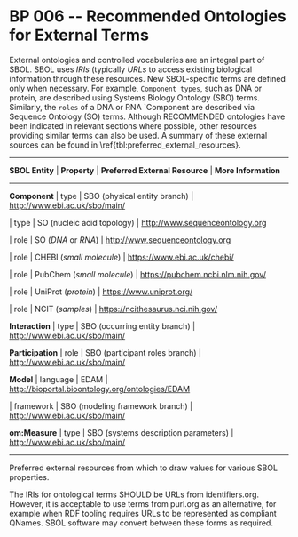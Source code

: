 # BP 006 -- Recommended Ontologies for External Terms

External ontologies and controlled vocabularies are an integral part of SBOL. SBOL uses *IRIs* (typically *URLs* to access existing biological information through these resources.
New SBOL-specific terms are defined only when necessary.
For example, `Component types`, such as DNA or protein, are described using Systems Biology Ontology (SBO) terms. Similarly, the `roles` of a DNA or RNA `Component are described via Sequence Ontology (SO) terms. Although RECOMMENDED ontologies have been indicated in relevant sections where possible, other resources providing similar terms can also be used. A summary of these external sources can be found in \ref{tbl:preferred_external_resources}.

***
**SBOL Entity** | **Property** | **Preferred External Resource** |
**More Information**  
***
**Component** | type | SBO (physical entity branch) | http://www.ebi.ac.uk/sbo/main/  

| type | SO (nucleic acid topology) | http://www.sequenceontology.org  

| role | SO (*DNA* or *RNA*) | http://www.sequenceontology.org     

| role | CHEBI (*small molecule*) | https://www.ebi.ac.uk/chebi/     

| role | PubChem (*small molecule*) | https://pubchem.ncbi.nlm.nih.gov/   

| role | UniProt (*protein*) | https://www.uniprot.org/       

| role | NCIT (*samples*) | https://ncithesaurus.nci.nih.gov/       

**Interaction** | type | SBO (occurring entity branch) | http://www.ebi.ac.uk/sbo/main/

**Participation** | role | SBO (participant roles branch) | http://www.ebi.ac.uk/sbo/main/  

**Model** | language | EDAM | http://bioportal.bioontology.org/ontologies/EDAM       

| framework | SBO (modeling framework branch) | http://www.ebi.ac.uk/sbo/main/  

**om:Measure** | type | SBO (systems description parameters) | http://www.ebi.ac.uk/sbo/main/
***
Preferred external resources from which to draw values for various SBOL properties.


The IRIs for ontological terms SHOULD be URLs from identifiers.org.  However, it is acceptable to use terms from purl.org as an alternative, for example when RDF tooling requires URLs to be represented as compliant QNames.  SBOL software may convert between these forms as required.
